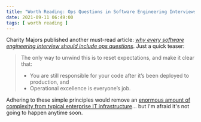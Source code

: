 ```yaml
---
title: "Worth Reading: Ops Questions in Software Engineering Interviews"
date: 2021-09-11 06:49:00
tags: [ worth reading ]
---
```

Charity Majors published another must-read article: *[why every software engineering interview should include ops questions](https://charity.wtf/2021/08/21/why-every-software-engineering-interview-should-include-ops-questions/)*. Just a quick teaser:

> The only way to unwind this is to reset expectations, and make it clear that:
> 
> * You are still responsible for your code after it’s been deployed to production, and 
> * Operational excellence is everyone’s job.

Adhering to these simple principles would remove an [enormous amount of complexity from typical enterprise IT infrastructure](https://blog.ipspace.net/2013/04/this-is-what-makes-networking-so-complex.html)... but I'm afraid it's not going to happen anytime soon.
